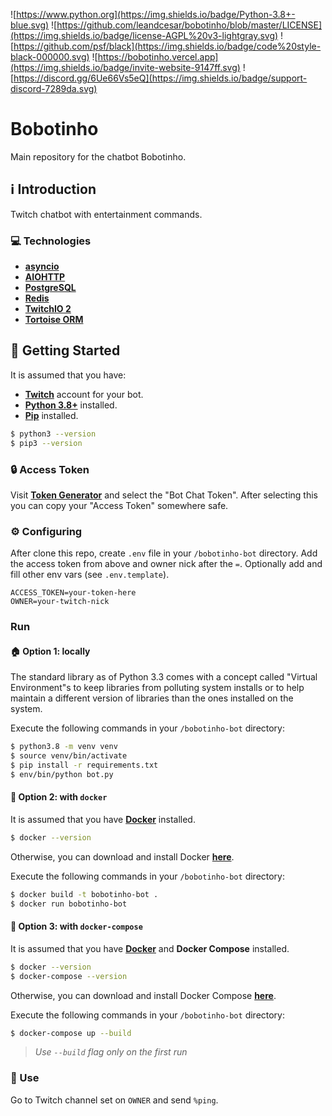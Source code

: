 ![https://www.python.org](https://img.shields.io/badge/Python-3.8+-blue.svg) ![https://github.com/leandcesar/bobotinho/blob/master/LICENSE](https://img.shields.io/badge/license-AGPL%20v3-lightgray.svg) ![https://github.com/psf/black](https://img.shields.io/badge/code%20style-black-000000.svg) ![https://bobotinho.vercel.app](https://img.shields.io/badge/invite-website-9147ff.svg) ![https://discord.gg/6Ue66Vs5eQ](https://img.shields.io/badge/support-discord-7289da.svg)

# Bobotinho
Main repository for the chatbot Bobotinho.

## ℹ️ Introduction
Twitch chatbot with entertainment commands.

### ‎💻 Technologies
- [**asyncio**](https://docs.python.org/3/library/asyncio.html)
- [**AIOHTTP**](https://docs.aiohttp.org/en/stable/)
- [**PostgreSQL**](https://www.postgresql.org/)
- [**Redis**](https://redis.io/)
- [**TwitchIO 2**](https://twitchio.readthedocs.io/en/latest/index.html)
- [**Tortoise ORM**](https://tortoise-orm.readthedocs.io/en/latest/)


## 🏁 Getting Started
It is assumed that you have:
- [**Twitch**](https://twitch.tv/) account for your bot.
- [**Python 3.8+**](https://www.python.org/) installed.
- [**Pip**](https://pip.pypa.io/en/stable/) installed.

```bash
$ python3 --version
$ pip3 --version
```

### 🔒 Access Token

Visit [**Token Generator**](https://twitchtokengenerator.com/) and select the "Bot Chat Token". After selecting this you can copy your "Access Token" somewhere safe.

### ⚙️ Configuring

After clone this repo, create `.env` file in your `/bobotinho-bot` directory. Add the access token from above and owner nick after the `=`. Optionally add and fill other env vars (see `.env.template`).

```
ACCESS_TOKEN=your-token-here
OWNER=your-twitch-nick
```

### Run 

#### 🏠 Option 1: locally

The standard library as of Python 3.3 comes with a concept called "Virtual Environment"s to keep libraries from polluting system installs or to help maintain a different version of libraries than the ones installed on the system.

Execute the following commands in your `/bobotinho-bot` directory:

```bash
$ python3.8 -m venv venv
$ source venv/bin/activate
$ pip install -r requirements.txt
$ env/bin/python bot.py
```

#### 🐋 Option 2: with `docker`

It is assumed that you have [**Docker**](https://www.docker.com/) installed.

```bash
$ docker --version
```

Otherwise, you can download and install Docker [**here**](https://docs.docker.com/get-docker/).

Execute the following commands in your `/bobotinho-bot` directory:

```bash
$ docker build -t bobotinho-bot .
$ docker run bobotinho-bot
```

#### 🐳 Option 3: with `docker-compose`

It is assumed that you have [**Docker**](https://www.docker.com/) and **Docker Compose** installed.

```bash
$ docker --version
$ docker-compose --version
```

Otherwise, you can download and install Docker Compose [**here**](https://docs.docker.com/compose/install/).

Execute the following commands in your `/bobotinho-bot` directory:

```bash
$ docker-compose up --build
```

> *Use `--build` flag only on the first run*

### 🎉 Use

Go to Twitch channel set on `OWNER` and send `%ping`.
